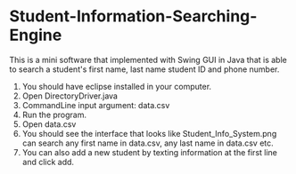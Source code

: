 # Student-Information-Searching-Engine
This is a mini software that implemented with Swing GUI in Java that is able to search a student's first name, last name student ID and phone number.
1. You should have eclipse installed in your computer.
2. Open DirectoryDriver.java
3. CommandLine input argument: data.csv
4. Run the program.
5. Open data.csv
6. You should see the interface that looks like Student_Info_System.png can search any first name in data.csv, any last name in data.csv etc.
7. You can also add a new student by texting information at the first line and click add.
